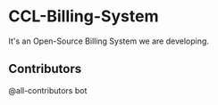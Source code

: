 # CCL-Billing-System
It's an Open-Source Billing System we are developing.
## Contributors

@all-contributors bot

